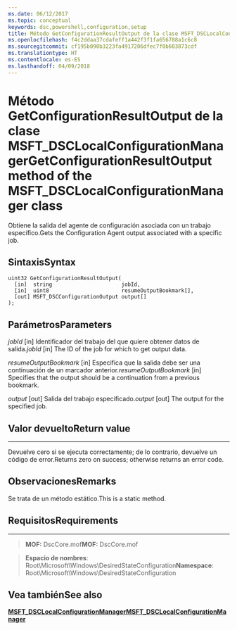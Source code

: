```yaml
---
ms.date: 06/12/2017
ms.topic: conceptual
keywords: dsc,powershell,configuration,setup
title: Método GetConfigurationResultOutput de la clase MSFT_DSCLocalConfigurationManager
ms.openlocfilehash: f4c2ddaa37cdafeff1a442f3f1fa656788a1c6c8
ms.sourcegitcommit: cf195b090b3223fa4917206dfec7f0b603873cdf
ms.translationtype: HT
ms.contentlocale: es-ES
ms.lasthandoff: 04/09/2018
---
```

# <a name="getconfigurationresultoutput-method-of-the-msftdsclocalconfigurationmanager-class"></a><span data-ttu-id="ab4e1-103">Método GetConfigurationResultOutput de la clase MSFT_DSCLocalConfigurationManager</span><span class="sxs-lookup"><span data-stu-id="ab4e1-103">GetConfigurationResultOutput method of the MSFT_DSCLocalConfigurationManager class</span></span>

<span data-ttu-id="ab4e1-104">Obtiene la salida del agente de configuración asociada con un trabajo específico.</span><span class="sxs-lookup"><span data-stu-id="ab4e1-104">Gets the Configuration Agent output associated with a specific job.</span></span>

<a name="syntax"></a><span data-ttu-id="ab4e1-105">Sintaxis</span><span class="sxs-lookup"><span data-stu-id="ab4e1-105">Syntax</span></span>
------

```mof
uint32 GetConfigurationResultOutput(
  [in]  string                      jobId,
  [in]  uint8                       resumeOutputBookmark[],
  [out] MSFT_DSCConfigurationOutput output[]
);
```

<a name="parameters"></a><span data-ttu-id="ab4e1-106">Parámetros</span><span class="sxs-lookup"><span data-stu-id="ab4e1-106">Parameters</span></span>
----------

<span data-ttu-id="ab4e1-107">*jobId* \[in\] Identificador del trabajo del que quiere obtener datos de salida.</span><span class="sxs-lookup"><span data-stu-id="ab4e1-107">*jobId* \[in\] The ID of the job for which to get output data.</span></span>

<span data-ttu-id="ab4e1-108">*resumeOutputBookmark* \[in\] Especifica que la salida debe ser una continuación de un marcador anterior.</span><span class="sxs-lookup"><span data-stu-id="ab4e1-108">*resumeOutputBookmark* \[in\] Specifies that the output should be a continuation from a previous bookmark.</span></span>

<span data-ttu-id="ab4e1-109">*output* \[out\] Salida del trabajo especificado.</span><span class="sxs-lookup"><span data-stu-id="ab4e1-109">*output* \[out\] The output for the specified job.</span></span>

## <a name="return-value"></a><span data-ttu-id="ab4e1-110">Valor devuelto</span><span class="sxs-lookup"><span data-stu-id="ab4e1-110">Return value</span></span>
------------

<span data-ttu-id="ab4e1-111">Devuelve cero si se ejecuta correctamente; de lo contrario, devuelve un código de error.</span><span class="sxs-lookup"><span data-stu-id="ab4e1-111">Returns zero on success; otherwise returns an error code.</span></span>

## <a name="remarks"></a><span data-ttu-id="ab4e1-112">Observaciones</span><span class="sxs-lookup"><span data-stu-id="ab4e1-112">Remarks</span></span>

<span data-ttu-id="ab4e1-113">Se trata de un método estático.</span><span class="sxs-lookup"><span data-stu-id="ab4e1-113">This is a static method.</span></span>

## <a name="requirements"></a><span data-ttu-id="ab4e1-114">Requisitos</span><span class="sxs-lookup"><span data-stu-id="ab4e1-114">Requirements</span></span>
------------
><span data-ttu-id="ab4e1-115">**MOF:** DscCore.mof</span><span class="sxs-lookup"><span data-stu-id="ab4e1-115">**MOF:** DscCore.mof</span></span>

><span data-ttu-id="ab4e1-116">**Espacio de nombres**: Root\Microsoft\Windows\DesiredStateConfiguration</span><span class="sxs-lookup"><span data-stu-id="ab4e1-116">**Namespace**: Root\Microsoft\Windows\DesiredStateConfiguration</span></span>


## <a name="see-also"></a><span data-ttu-id="ab4e1-117">Vea también</span><span class="sxs-lookup"><span data-stu-id="ab4e1-117">See also</span></span>


[<span data-ttu-id="ab4e1-118">**MSFT_DSCLocalConfigurationManager**</span><span class="sxs-lookup"><span data-stu-id="ab4e1-118">**MSFT_DSCLocalConfigurationManager**</span></span>](msft-dsclocalconfigurationmanager.md)